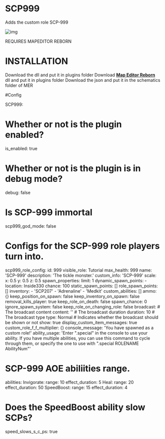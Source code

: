# SCP999
Adds the custom role SCP-999

   ![img](https://img.shields.io/github/downloads/AleRabo/SCP999/total.svg)


   REQUIRES MAPEDITOR REBORN


# INSTALLATION

Download the dll and put it in plugins folder
Download **[Map Editor Reborn]([https://github.com/Michal78900/MapEditorReborn])** dll and put it in plugins folder
Download the json and put it in the schematics folder of MER

#Config

SCP999:
# Whether or not is the plugin enabled?
  is_enabled: true
  # Whether or not is the plugin is in debug mode?
  debug: false
  # Is SCP-999 immortal
  scp999_god_mode: false
  # Configs for the SCP-999 role players turn into.
  scp999_role_config:
    id: 999
    visible_role: Tutorial
    max_health: 999
    name: 'SCP-999'
    description: 'The tickle monster.'
    custom_info: 'SCP-999'
    scale:
      x: 0.5
      y: 0.5
      z: 0.5
    spawn_properties:
      limit: 1
      dynamic_spawn_points:
      - location: Inside330
        chance: 100
      static_spawn_points: []
      role_spawn_points: []
    inventory:
    - 'SCP207'
    - 'Adrenaline'
    - 'Medkit'
    custom_abilities: []
    ammo: {}
    keep_position_on_spawn: false
    keep_inventory_on_spawn: false
    removal_kills_player: true
    keep_role_on_death: false
    spawn_chance: 0
    ignore_spawn_system: false
    keep_role_on_changing_role: false
    broadcast:
    # The broadcast content
      content: ''
      # The broadcast duration
      duration: 10
      # The broadcast type
      type: Normal
      # Indicates whether the broadcast should be shown or not
      show: true
    display_custom_item_messages: true
    custom_role_f_f_multiplier: {}
    console_message: 'You have spawned as a custom role!'
    ability_usage: 'Enter ".special" in the console to use your ability. If you have multiple abilities, you can use this command to cycle through them, or specify the one to use with ".special ROLENAME AbilityNum"'
  # SCP-999 AOE abiliities range.
  abilities:
    Invigorate:
      range: 10
      effect_duration: 5
    Heal:
      range: 20
      effect_duration: 50
    SpeedBoost:
      range: 15
      effect_duration: 4
  # Does the SpeedBoost ability slow SCPs?
  speed_slows_s_c_ps: true
